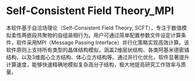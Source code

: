 # Self-Consistent Field Theory_MPI
本软件基于自洽场理论（Self-Consistent Field Theory, SCFT），专注于数值模拟柔性两嵌段共聚物的自组装相行为。用户可通过简单配置参数文件设定计算条件，软件采用MPI（Message Passing Interface）并行化策略实现高效计算。该软件原则上支持所有类型的晶体结构模拟，涵盖2维层状结构、各类阿基米德密铺结构，以及3维面心立方结构、体心立方结构等。通过并行化优化，软件显著提升计算速度，能够快速精确地模拟复杂高分子结构，极大地提高研究工作效率与质量。

